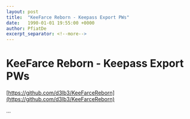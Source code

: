 ```yaml
---
layout: post
title:  "KeeFarce Reborn - Keepass Export PWs"
date:   1990-01-01 19:55:00 +0000
author: PfiatDe
excerpt_separator: <!--more-->
---
```


# KeeFarce Reborn - Keepass Export PWs
[https://github.com/d3lb3/KeeFarceReborn](https://github.com/d3lb3/KeeFarceReborn)

...
<!--more-->
